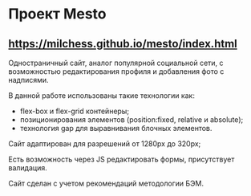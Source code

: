 # Проект Mesto

https://milchess.github.io/mesto/index.html
------

Одностраничный сайт, аналог популярной социальной сети, с возможностью редактирования профиля и добавления фото с надписями.

В данной работе использованы такие технологии как:

* flex-box и flex-grid контейнеры;
* позиционирования элементов (position:fixed, relative и absolute);
* технология gap для выравнивания блочных элементов.

Сайт адаптирован для разрешений от 1280px до 320px;

Есть возможность через JS редактировать формы, присутствует валидация.

Сайт сделан с учетом рекомендаций методологии БЭМ.